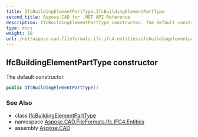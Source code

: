 ```yaml
---
title: IfcBuildingElementPartType.IfcBuildingElementPartType
second_title: Aspose.CAD for .NET API Reference
description: IfcBuildingElementPartType constructor. The default constructor
type: docs
weight: 10
url: /net/aspose.cad.fileformats.ifc.ifc4.entities/ifcbuildingelementparttype/ifcbuildingelementparttype/
---
```

## IfcBuildingElementPartType constructor

The default constructor.

```csharp
public IfcBuildingElementPartType()
```

### See Also

* class [IfcBuildingElementPartType](../)
* namespace [Aspose.CAD.FileFormats.Ifc.IFC4.Entities](../../ifcbuildingelementparttype/)
* assembly [Aspose.CAD](../../../)


